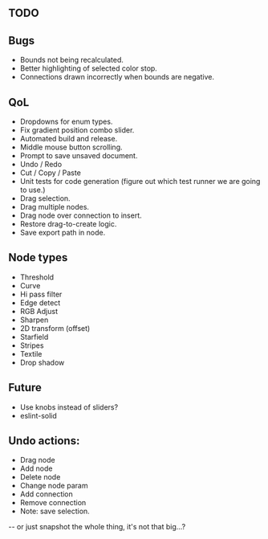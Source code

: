 ## TODO

## Bugs

* Bounds not being recalculated.
* Better highlighting of selected color stop.
* Connections drawn incorrectly when bounds are negative.

## QoL

* Dropdowns for enum types.
* Fix gradient position combo slider.
* Automated build and release.
* Middle mouse button scrolling.
* Prompt to save unsaved document.
* Undo / Redo
* Cut / Copy / Paste
* Unit tests for code generation (figure out which test runner we are going to use.)
* Drag selection.
* Drag multiple nodes.
* Drag node over connection to insert.
* Restore drag-to-create logic.
* Save export path in node.

## Node types

* Threshold
* Curve
* Hi pass filter
* Edge detect
* RGB Adjust
* Sharpen
* 2D transform (offset)
* Starfield
* Stripes
* Textile
* Drop shadow

## Future

* Use knobs instead of sliders?
* eslint-solid

## Undo actions:

  * Drag node
  * Add node
  * Delete node
  * Change node param
  * Add connection
  * Remove connection
  * Note: save selection.

  -- or just snapshot the whole thing, it's not that big...?
